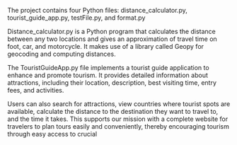 The project contains four Python files: distance_calculator.py, tourist_guide_app.py, testFile.py, and format.py 

Distance_calculator.py is a Python program that calculates the distance between any two locations and gives an approximation of travel time on foot, car, and motorcycle. It makes use of a library called Geopy for geocoding and computing distances. 

The TouristGuideApp.py file implements a tourist guide application to enhance and promote tourism. It provides detailed information about attractions, including their location, description, best visiting time, entry fees, and activities.

Users can also search for attractions, view countries where tourist spots are available, calculate the distance to the destination they want to travel to, and the time it takes. This supports our mission with a complete website for travelers to plan tours easily and conveniently, thereby encouraging tourism through easy access to crucial
